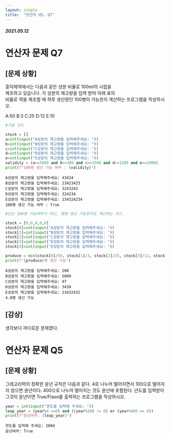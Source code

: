 ```yaml
---
layout: single
title:  "연산자 Q5, Q7"
---
```


##### 2021.05.12


# 연산자 문제 Q7
## [문제 상황]
흥덕제약에서는 다음과 같은 성분 비율로 100ml의 시럽을  
제조하고 있습니다. 각 성분의 재고량을 입력 받아 아래 표의  
비율로 약을 제조할 때 하루 생산량인 100병이 가능한지 계산하는 프로그램을 작성하시오. 

A:50 
B:3 
C:25 
D:12 
E:10



```python
#기본 코드

stock = []
a=int(input("A성분의 재고량을 입력해주세요: "))
b=int(input("B성분의 재고량을 입력해주세요: "))
c=int(input("C성분의 재고량을 입력해주세요: "))
d=int(input("D성분의 재고량을 입력해주세요: "))
e=int(input("E성분의 재고량을 입력해주세요: "))
validity = (a>=5000 and b>=300 and c>=2500 and d>=1200 and e>=1000)
print(f"100병 생산 가능 여부 : {validity}")
```

    A성분의 재고량을 입력해주세요: 43434
    B성분의 재고량을 입력해주세요: 23423423
    C성분의 재고량을 입력해주세요: 3243243
    D성분의 재고량을 입력해주세요: 324234
    E성분의 재고량을 입력해주세요: 234324234
    100병 생산 가능 여부 : True



```python
#단순 100병 가능여부가 아닌, 몇병 생산 가능한지도 계산하는 코드.

stock = [0,0,0,0,0]
stock[0]=int(input("A성분의 재고량을 입력해주세요: "))
stock[1]=int(input("B성분의 재고량을 입력해주세요: "))
stock[2]=int(input("C성분의 재고량을 입력해주세요: "))
stock[3]=int(input("D성분의 재고량을 입력해주세요: "))
stock[4]=int(input("E성분의 재고량을 입력해주세요: "))

produce = min(stock[0]/50, stock[1]/3, stock[2]/25, stock[3]/12, stock[4]/10)
print(f"{produce}병 생산 가능")

```

    A성분의 재고량을 입력해주세요: 200
    B성분의 재고량을 입력해주세요: 5000
    C성분의 재고량을 입력해주세요: 97
    D성분의 재고량을 입력해주세요: 3430
    E성분의 재고량을 입력해주세요: 23432432
    4.0병 생산 가능



## [감상]
생각보다 까다로운 문제였다.


# 연산자 문제 Q5
## [문제 상황]
그레고리력의 정확한 윤년 규칙은 다음과 같다. 
4로 나누어 떨어지면서 100으로 떨어지지 않으면 윤년이다. 400으로 나누어 떨어지는 것도 윤년에 포함된다. 
년도를 입력받아 그것이 윤년이면 True/Flase를 출력하는 프로그램을 작성하시오. 




```python
year = int(input("연도를 입력해 주세요: "))
leap_year = (year%4 ==0) and ((year%100 != 0) or (year%400 == 0))
print(f"윤년여부: {leap_year}")
```

    연도를 입력해 주세요: 2004
    윤년여부: True

